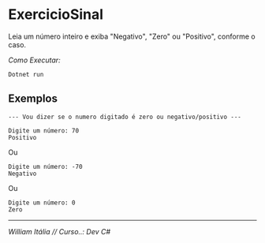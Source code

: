 # ExercicioSinal
Leia um número inteiro e exiba "Negativo", "Zero" ou "Positivo", conforme o caso.

*Como Executar:*
```
Dotnet run
```
## Exemplos
```
--- Vou dizer se o numero digitado é zero ou negativo/positivo ---

Digite um número: 70
Positivo
``` 
Ou
```
Digite um número: -70
Negativo
```
Ou
```
Digite um número: 0
Zero
```
---
_William Itália // Curso..: Dev C#_